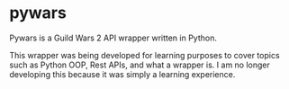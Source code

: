 # pywars
Pywars is a Guild Wars 2 API wrapper written in Python.

This wrapper was being developed for learning purposes to cover topics such as Python OOP, Rest APIs, and what a wrapper is. I am no longer developing this because it was simply a learning experience.
